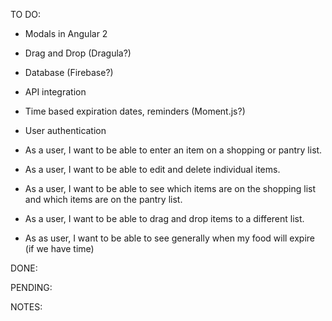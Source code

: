 TO DO:

* Modals in Angular 2
* Drag and Drop (Dragula?)
* Database (Firebase?)
* API integration
* Time based expiration dates, reminders (Moment.js?)
* User authentication

* As a user, I want to be able to enter an item on a shopping or pantry list.

* As a user, I want to be able to edit and delete individual items.

* As a user, I want to be able to see which items are on the shopping list and which items are on the pantry list.

* As a user, I want to be able to drag and drop items to a different list.

* As as user, I want to be able to see generally when my food will expire (if we have time)


DONE:


PENDING:


NOTES:

